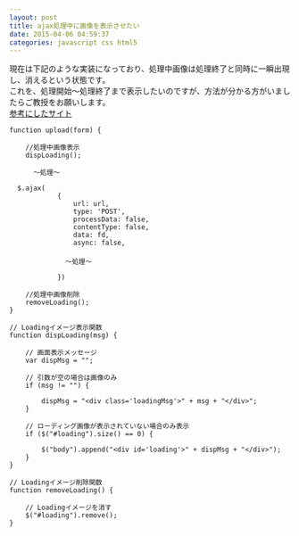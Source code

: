 ```yaml
---
layout: post
title: ajax処理中に画像を表示させたい
date: 2015-04-06 04:59:37
categories: javascript css html5
---
```

<!-- {% raw %} -->
<p>現在は下記のような実装になっており、処理中画像は処理終了と同時に一瞬出現し、消えるという状態です。<br>
これを、処理開始～処理終了まで表示したいのですが、方法が分かる方がいましたらご教授をお願いします。<br>
<a href="http://jquery.nj-clucker.com/applied/now_loading/" rel="nofollow">参考にしたサイト</a><br>
</p>

<pre class="lang-js prettyprint-override"><code>function upload(form) {

    //処理中画像表示
    dispLoading();

      ～処理～

  $.ajax(
            {
                url: url,
                type: 'POST',
                processData: false,
                contentType: false,
                data: fd,
                async: false,
　　　　　　　　　　　
              ～処理～

            })

    //処理中画像削除
    removeLoading();
}

// Loadingイメージ表示関数
function dispLoading(msg) {

    // 画面表示メッセージ
    var dispMsg = "";

    // 引数が空の場合は画像のみ
    if (msg != "") {

        dispMsg = "&lt;div class='loadingMsg'&gt;" + msg + "&lt;/div&gt;";
    }

    // ローディング画像が表示されていない場合のみ表示
    if ($("#loading").size() == 0) {

        $("body").append("&lt;div id='loading'&gt;" + dispMsg + "&lt;/div&gt;");
    }
}

// Loadingイメージ削除関数
function removeLoading() {

    // Loadingイメージを消す
    $("#loading").remove();
}
</code></pre>
<!-- {% endraw %} -->
